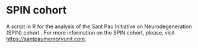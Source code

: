 # SPIN cohort
A script in R for the analysis of the Sant Pau Initiative on Neurodegeneration (SPIN) cohort .
For more information on the SPIN cohort, please, visit https://santpaumemoryunit.com.
